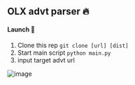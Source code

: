 ## OLX advt parser 🔥

####  Launch 🚀

1. Clone this rep `git clone [url] [dist]`
2. Start main script `python main.py`
3. input target advt url

![image](https://user-images.githubusercontent.com/40178104/222892617-21727170-09bc-4a10-af01-67e0b1851fde.png)

